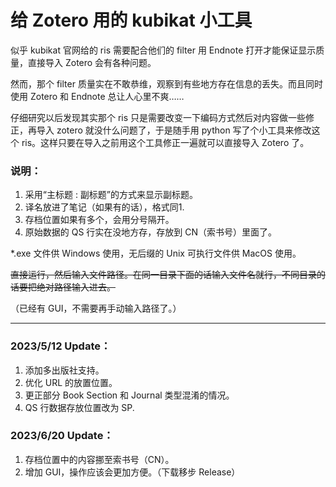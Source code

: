 # 给 Zotero 用的 kubikat 小工具
似乎 kubikat 官网给的 ris 需要配合他们的 filter 用 Endnote 打开才能保证显示质量，直接导入 Zotero 会有各种问题。

然而，那个 filter 质量实在不敢恭维，观察到有些地方存在信息的丢失。而且同时使用 Zotero 和 Endnote 总让人心里不爽……

仔细研究以后发现其实那个 ris 只是需要改变一下编码方式然后对内容做一些修正，再导入 zotero 就没什么问题了，于是随手用 python 写了个小工具来修改这个 ris。这样只要在导入之前用这个工具修正一遍就可以直接导入 Zotero 了。

### 说明：
1. 采用“主标题 : 副标题”的方式来显示副标题。
2. 译名放进了笔记（如果有的话），格式同1.
3. 存档位置如果有多个，会用分号隔开。
4. 原始数据的 QS 行实在没地方存，存放到 CN（索书号）里面了。

*.exe 文件供 Windows 使用，无后缀的 Unix 可执行文件供 MacOS 使用。

~~直接运行，然后输入文件路径。在同一目录下面的话输入文件名就行，不同目录的话要把绝对路径输入进去。~~

（已经有 GUI，不需要再手动输入路径了。）

---

### 2023/5/12 Update：
1. 添加多出版社支持。
2. 优化 URL 的放置位置。
3. 更正部分 Book Section 和 Journal 类型混淆的情况。
4. QS 行数据存放位置改为 SP.

### 2023/6/20 Update：
1. 存档位置中的内容挪至索书号（CN）。
2. 增加 GUI，操作应该会更加方便。（下载移步 Release）
